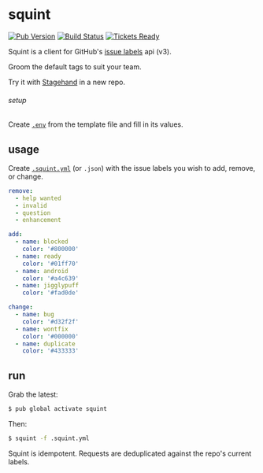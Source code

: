 squint
======

[![Pub Version][pub_badge]][pub]
[![Build Status][ci-badge]][ci]
[![Tickets Ready][waffle_badge]][waffle]

Squint is a client for GitHub's [issue labels][] api (v3).

Groom the default tags to suit your team.

Try it with [Stagehand][] in a new repo.

[stagehand]: http://stagehand.pub/

[ci-badge]: https://travis-ci.org/mockturtl/squint.svg?branch=master
[ci]: https://travis-ci.org/mockturtl/squint
[pub_badge]: https://img.shields.io/pub/v/squint.svg
[pub]: https://pub.dartlang.org/packages/squint
[waffle_badge]: https://badge.waffle.io/mockturtl/squint.svg?label=ready&title=Ready
[waffle]: https://waffle.io/mockturtl/squint

###### setup

Create [`.env`][.env] from the template file and fill in its values.

usage
-----

Create [`.squint.yml`][squintfile] (or `.json`) with the issue labels you wish 
to add, remove, or change.

```yaml
remove:
  - help wanted
  - invalid
  - question
  - enhancement

add: 
  - name: blocked
    color: '#800000'
  - name: ready
    color: '#01ff70'
  - name: android
    color: '#a4c639'
  - name: jigglypuff
    color: '#fad0de'

change:
  - name: bug
    color: '#d32f2f'
  - name: wontfix
    color: '#000000'
  - name: duplicate
    color: '#433333'
```

run 
---

Grab the latest:

```sh
$ pub global activate squint
```

Then:

```sh
$ squint -f .squint.yml
```

Squint is idempotent.  Requests are deduplicated against the repo's current labels.

[issue labels]: https://developer.github.com/v3/issues/labels/
[squintfile]: https://github.com/mockturtl/squint/blob/master/.squint.yml.example 
[.env]: https://github.com/mockturtl/squint/blob/master/.env.example
